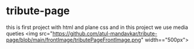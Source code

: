 # tribute-page
this is first project with html and plane css and in this project we use media queties
<img src="https://github.com/atul-mandavkar/tribute-page/blob/main/frontImage/tributePageFrontImage.png" width=="500px">
